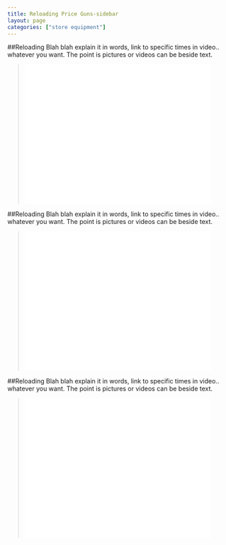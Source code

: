 ```yaml
---
title: Reloading Price Guns-sidebar
layout: page
categories: ["store equipment"]
---
```

##Reloading
Blah blah explain it in words, link to specific times in video.. whatever you want. The point is pictures or videos can be beside text.

> <iframe width="420" height="315" src="//www.youtube.com/embed/-rfkhjjivYM" frameborder="0" allowfullscreen></iframe><br/>

##Reloading
Blah blah explain it in words, link to specific times in video.. whatever you want. The point is pictures or videos can be beside text.

> <iframe width="420" height="315" src="//www.youtube.com/embed/UiWCLBYbkJk" frameborder="0" allowfullscreen></iframe><br/>

##Reloading
Blah blah explain it in words, link to specific times in video.. whatever you want. The point is pictures or videos can be beside text.

> <iframe width="420" height="315" src="//www.youtube.com/embed/aqNB-GvHduw" frameborder="0" allowfullscreen></iframe><br/>